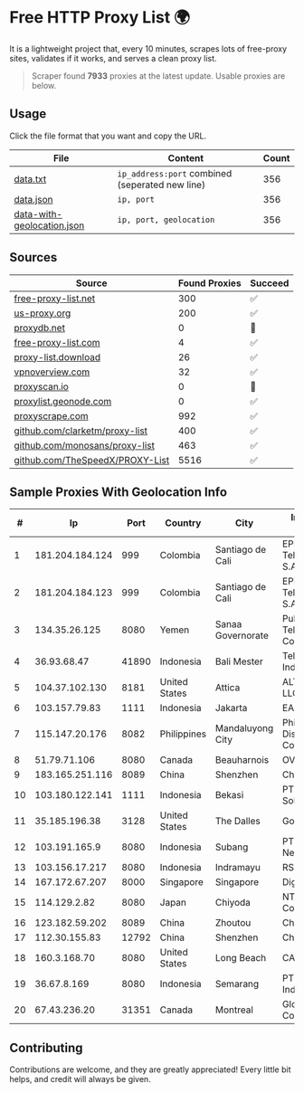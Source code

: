 
# Free HTTP Proxy List 🌍

It is a lightweight project that, every 10 minutes, scrapes lots of free-proxy sites, validates if it works, and serves a clean proxy list.


> Scraper found **7933** proxies at the latest update. Usable proxies are below.

## Usage

Click the file format that you want and copy the URL.


|File|Content|Count|
|----|-------|-----|
|[data.txt](https://raw.githubusercontent.com/themiralay/Proxy-List-World/master/data.txt)|`ip_address:port` combined (seperated new line)|356|
|[data.json](https://raw.githubusercontent.com/themiralay/Proxy-List-World/master/data.json)|`ip, port`|356|
|[data-with-geolocation.json](https://raw.githubusercontent.com/themiralay/Proxy-List-World/master/data-with-geolocation.json)|`ip, port, geolocation`|356|

## Sources

|Source|Found Proxies|Succeed|
|------|-------------|-------|
|[free-proxy-list.net](https://free-proxy-list.net)|300|✅|
|[us-proxy.org](https://www.us-proxy.org)|200|✅|
|[proxydb.net](http://proxydb.net)|0|🚫|
|[free-proxy-list.com](https://free-proxy-list.com/?page=&port=&type%5B%5D=http&type%5B%5D=https&up_time=0&search=Search)|4|✅|
|[proxy-list.download](https://www.proxy-list.download/HTTP)|26|✅|
|[vpnoverview.com](https://vpnoverview.com/privacy/anonymous-browsing/free-proxy-servers)|32|✅|
|[proxyscan.io](https://www.proxyscan.io)|0|🚫|
|[proxylist.geonode.com](https://proxylist.geonode.com/api/proxy-list?limit=300&page=1&sort_by=lastChecked&sort_type=desc&protocols=http,https)|0|✅|
|[proxyscrape.com](https://api.proxyscrape.com/v2/?request=displayproxies&protocol=http&timeout=10000&country=all&ssl=all&anonymity=all)|992|✅|
|[github.com/clarketm/proxy-list](https://raw.githubusercontent.com/clarketm/proxy-list/master/proxy-list-raw.txt)|400|✅|
|[github.com/monosans/proxy-list](https://raw.githubusercontent.com/monosans/proxy-list/main/proxies/http.txt)|463|✅|
|[github.com/TheSpeedX/PROXY-List](https://raw.githubusercontent.com/TheSpeedX/PROXY-List/master/http.txt)|5516|✅|


## Sample Proxies With Geolocation Info

|#|Ip|Port|Country|City|Internet Service Provider|
|-|--|----|-------|----|-------------------------|
|1|181.204.184.124|999|Colombia|Santiago de Cali|EPM Telecomunicaciones S.A. E.S.P.|
|2|181.204.184.123|999|Colombia|Santiago de Cali|EPM Telecomunicaciones S.A. E.S.P.|
|3|134.35.26.125|8080|Yemen|Sanaa Governorate|Public Telecommunication Corporation|
|4|36.93.68.47|41890|Indonesia|Bali Mester|Telekomunikasi Indonesia|
|5|104.37.102.130|8181|United States|Attica|ALTIUS Broadband, LLC|
|6|103.157.79.83|1111|Indonesia|Jakarta|EASTMEDIA|
|7|115.147.20.176|8082|Philippines|Mandaluyong City|Philippine Long Distance Telephone Co.|
|8|51.79.71.106|8080|Canada|Beauharnois|OVH SAS|
|9|183.165.251.116|8089|China|Shenzhen|Chinanet|
|10|103.180.122.141|1111|Indonesia|Bekasi|PT Indo Telemedia Solusi|
|11|35.185.196.38|3128|United States|The Dalles|Google LLC|
|12|103.191.165.9|8080|Indonesia|Subang|PT Sakti Wijaya Network|
|13|103.156.17.217|8080|Indonesia|Indramayu|RSTNET|
|14|167.172.67.207|8000|Singapore|Singapore|DigitalOcean, LLC|
|15|114.129.2.82|8080|Japan|Chiyoda|NTT SmartConnect Corporation|
|16|123.182.59.202|8089|China|Zhoutou|China Telecom|
|17|112.30.155.83|12792|China|Shenzhen|China Mobile|
|18|160.3.168.70|8080|United States|Long Beach|CABLE ONE, INC.|
|19|36.67.8.169|8080|Indonesia|Semarang|PT. Telekomunikasi Indonesia|
|20|67.43.236.20|31351|Canada|Montreal|GloboTech Communications|



## Contributing

Contributions are welcome, and they are greatly appreciated! Every
little bit helps, and credit will always be given.

